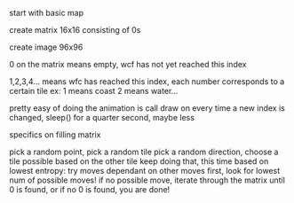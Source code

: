 start with basic map

create matrix 16x16 consisting of 0s

create image 96x96

0 on the matrix means empty, wcf has not yet reached this index

1,2,3,4... means wfc has reached this index, each number corresponds to a certain tile
ex: 1 means coast
    2 means water...

pretty easy of doing the animation is call draw on every time a new index is changed, sleep() for a quarter second, maybe less

specifics on filling matrix

pick a random point, pick a random tile
pick a random direction, choose a tile possible based on the other tile
keep doing that, this time based on lowest entropy: try moves dependant on other moves first, look for lowest num of possible moves!
if no possible move, iterate through the matrix until 0 is found, or if no 0 is found, you are done!

